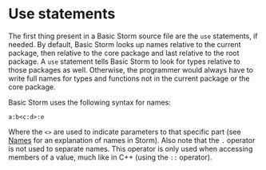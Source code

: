 Use statements
===============

The first thing present in a Basic Storm source file are the `use` statements, if needed. By
default, Basic Storm looks up names relative to the current package, then relative to the core
package and last relative to the root package. A `use` statement tells Basic Storm to look for types
relative to those packages as well. Otherwise, the programmer would always have to write full names
for types and functions not in the current package or the core package.

Basic Storm uses the following syntax for names:

```
a:b<c:d>:e
```

Where the `<>` are used to indicate parameters to that specific part (see
[Names](md://Storm/Names) for an explanation of names in Storm). Also note that the `.`
operator is not used to separate names. This operator is only used when accessing members of a
value, much like in C++ (using the `::` operator).

